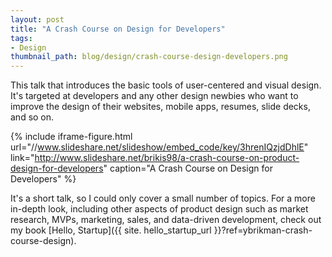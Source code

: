 ```yaml
---
layout: post
title: "A Crash Course on Design for Developers"
tags:
- Design
thumbnail_path: blog/design/crash-course-design-developers.png
---
```


This talk that introduces the basic tools of user-centered and visual design.
It's targeted at developers and any other design newbies who want to improve
the design of their websites, mobile apps, resumes, slide decks, and so on.

{% include iframe-figure.html url="//www.slideshare.net/slideshow/embed_code/key/3hrenIQzjdDhlE" link="http://www.slideshare.net/brikis98/a-crash-course-on-product-design-for-developers" caption="A Crash Course on Design for Developers" %}

It's a short talk, so I could only cover a small number of topics. For a more
in-depth look, including other aspects of product design such as market
research, MVPs, marketing, sales, and data-driven development, check out my book
[Hello, Startup]({{ site. hello_startup_url }}?ref=ybrikman-crash-course-design).